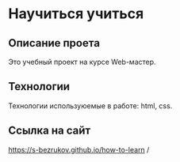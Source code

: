 # Научиться учиться

## Описание проета
Это учебный проект на курсе Web-мастер.

## Технологии
Технологии используюемые в работе: html, css.

## Ссылка на сайт
https://s-bezrukov.github.io/how-to-learn /
